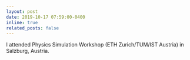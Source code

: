 ```yaml
---
layout: post
date: 2019-10-17 07:59:00-0400
inline: true
related_posts: false
---
```

I attended Physics Simulation Workshop (ETH Zurich/TUM/IST Austria) in Salzburg, Austria.